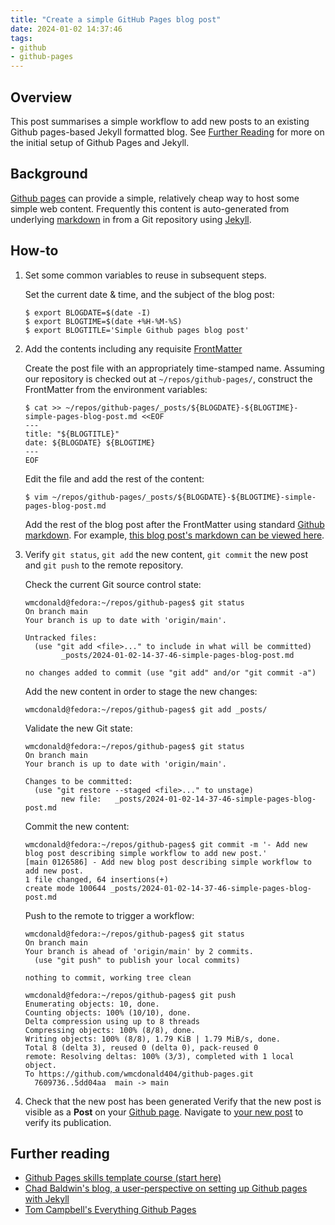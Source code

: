 ```yaml
---
title: "Create a simple GitHub Pages blog post"
date: 2024-01-02 14:37:46
tags:
- github
- github-pages
---
```

## Overview
This post summarises a simple workflow to add new posts to an existing Github pages-based Jekyll formatted blog. See [Further Reading](#further-reading) for more on the initial setup of Github Pages and Jekyll.

## Background
[Github pages](https://pages.github.com/) can provide a simple, relatively cheap way to host some simple web content. Frequently this content is auto-generated from underlying [markdown](https://docs.github.com/en/get-started/writing-on-github/getting-started-with-writing-and-formatting-on-github/basic-writing-and-formatting-syntax) in from a Git repository using [Jekyll](https://docs.github.com/en/pages/setting-up-a-github-pages-site-with-jekyll).

## How-to
1. Set some common variables to reuse in subsequent steps.

    Set the current date & time, and the subject of the blog post:
    ```
    $ export BLOGDATE=$(date -I)
    $ export BLOGTIME=$(date +%H-%M-%S)
    $ export BLOGTITLE='Simple Github pages blog post'
    ```

2. Add the contents including any requisite [FrontMatter](https://jekyllrb.com/docs/front-matter/)

    Create the post file with an appropriately time-stamped name. Assuming our repository is checked out at `~/repos/github-pages/`, construct the FrontMatter from the environment variables:    
    ```
    $ cat >> ~/repos/github-pages/_posts/${BLOGDATE}-${BLOGTIME}-simple-pages-blog-post.md <<EOF
    ---
    title: "${BLOGTITLE}"
    date: ${BLOGDATE} ${BLOGTIME}
    ---
    EOF
    ```

    Edit the file and add the rest of the content:
    
    ```
    $ vim ~/repos/github-pages/_posts/${BLOGDATE}-${BLOGTIME}-simple-pages-blog-post.md
    ```

    Add the rest of the blog post after the FrontMatter using standard [Github markdown](https://docs.github.com/en/get-started/writing-on-github/getting-started-with-writing-and-formatting-on-github/basic-writing-and-formatting-syntax). For example, [this blog post's markdown can be viewed here](https://github.com/wmcdonald404/github-pages/blob/main/_posts/2024-01-02-14-37-46-simple-pages-blog-post.md#further-reading).

3. Verify `git status`, `git add` the new content, `git commit` the new post and `git push` to the remote repository.
    
    Check the current Git source control state:
    ```
    wmcdonald@fedora:~/repos/github-pages$ git status
    On branch main
    Your branch is up to date with 'origin/main'.

    Untracked files:
      (use "git add <file>..." to include in what will be committed)
            _posts/2024-01-02-14-37-46-simple-pages-blog-post.md

    no changes added to commit (use "git add" and/or "git commit -a")
    ```
    Add the new content in order to stage the new changes:
    ```
    wmcdonald@fedora:~/repos/github-pages$ git add _posts/
    ```
    Validate the new Git state:
    ```
    wmcdonald@fedora:~/repos/github-pages$ git status
    On branch main
    Your branch is up to date with 'origin/main'.

    Changes to be committed:
      (use "git restore --staged <file>..." to unstage)
            new file:   _posts/2024-01-02-14-37-46-simple-pages-blog-post.md
    ```
    Commit the new content:
    ```
    wmcdonald@fedora:~/repos/github-pages$ git commit -m '- Add new blog post describing simple workflow to add new post.'
    [main 0126586] - Add new blog post describing simple workflow to add new post.
    1 file changed, 64 insertions(+)
    create mode 100644 _posts/2024-01-02-14-37-46-simple-pages-blog-post.md
    ```
    Push to the remote to trigger a workflow:
    ```
    wmcdonald@fedora:~/repos/github-pages$ git status
    On branch main
    Your branch is ahead of 'origin/main' by 2 commits.
      (use "git push" to publish your local commits)

    nothing to commit, working tree clean

    wmcdonald@fedora:~/repos/github-pages$ git push
    Enumerating objects: 10, done.
    Counting objects: 100% (10/10), done.
    Delta compression using up to 8 threads
    Compressing objects: 100% (8/8), done.
    Writing objects: 100% (8/8), 1.79 KiB | 1.79 MiB/s, done.
    Total 8 (delta 3), reused 0 (delta 0), pack-reused 0
    remote: Resolving deltas: 100% (3/3), completed with 1 local object.
    To https://github.com/wmcdonald404/github-pages.git
      7609736..5dd04aa  main -> main
    ```

4. Check that the new post has been generated
    Verify that the new post is visible as a **Post** on your [Github page](https://wmcdonald404.github.io/github-pages/).
    Navigate to [your new post](https://wmcdonald404.github.io/github-pages/2024/01/02/14-37-46-simple-pages-blog-post.html) to verify its publication.

## Further reading
- [Github Pages skills template course (start here)](https://github.com/skills/github-pages)
- [Chad Baldwin's blog, a user-perspective on setting up Github pages with Jekyll](https://chadbaldwin.net/2021/03/14/how-to-build-a-sql-blog.html)
- [Tom Campbell's Everything Github Pages](https://tomcam.github.io/least-github-pages/)
